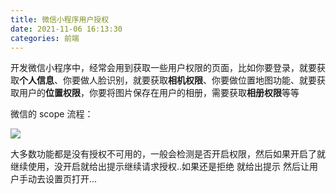 ```yaml
---
title: 微信小程序用户授权
date: 2021-11-06 16:13:30
categories: 前端
---
```


开发微信小程序中，经常会用到获取一些用户权限的页面，比如你要登录，就要获取**个人信息**、你要做人脸识别，就要获取**相机权限**、你要做位置地图功能、就要获取用户的**位置权限**，你要将图片保存在用户的相册，需要获取**相册权限**等等

微信的 scope 流程：

![](https://upload-images.jianshu.io/upload_images/10024246-ddee62c76183acd0.png?imageMogr2/auto-orient/strip%7CimageView2/2/w/1240)



大多数功能都是没有授权不可用的，一般会检测是否开启权限，然后如果开启了就继续使用，没开启就给出提示继续请求授权..如果还是拒绝 就给出提示 然后让用户手动去设置页打开...
